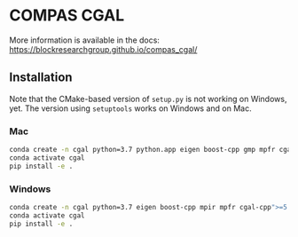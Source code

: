 # COMPAS CGAL

More information is available in the docs:
<https://blockresearchgroup.github.io/compas_cgal/>

## Installation

Note that the CMake-based version of `setup.py` is not working on Windows, yet.
The version using `setuptools` works on Windows and on Mac.

### Mac

```bash
conda create -n cgal python=3.7 python.app eigen boost-cpp gmp mpfr cgal-cpp">=5.0" pybind11 COMPAS">=0.16.0"
conda activate cgal
pip install -e .
```

### Windows

```bash
conda create -n cgal python=3.7 eigen boost-cpp mpir mpfr cgal-cpp">=5.0" pybind11 COMPAS">=0.16.0"
conda activate cgal
pip install -e .
```
